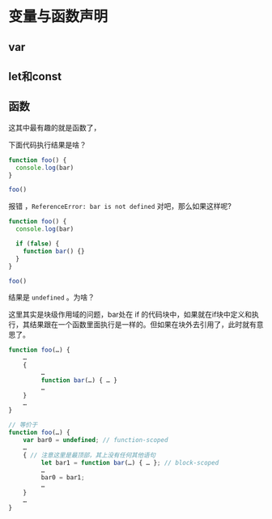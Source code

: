 # 变量与函数声明


## var


## let和const


## 函数
这其中最有趣的就是函数了，

下面代码执行结果是啥？
```javascript
function foo() {
  console.log(bar)
}

foo()
```

报错 ，`ReferenceError: bar is not defined` 对吧，那么如果这样呢?

```javascript
function foo() {
  console.log(bar)

  if (false) {
    function bar() {}
  }
}

foo()
```

结果是 `undefined` 。为啥？

这里其实是块级作用域的问题，bar处在 if 的代码块中，如果就在if块中定义和执行，其结果跟在一个函数里面执行是一样的。但如果在块外去引用了，此时就有意思了。

```javascript
function foo(…) {
    …
    {
         …
         function bar(…) { … }
         …
    }
    …
}

// 等价于
function foo(…) {
    var bar0 = undefined; // function-scoped
    …
    { // 注意这里是最顶部，其上没有任何其他语句
         let bar1 = function bar(…) { … }; // block-scoped
         …
         bar0 = bar1;
         …
    }
    …
}
```
